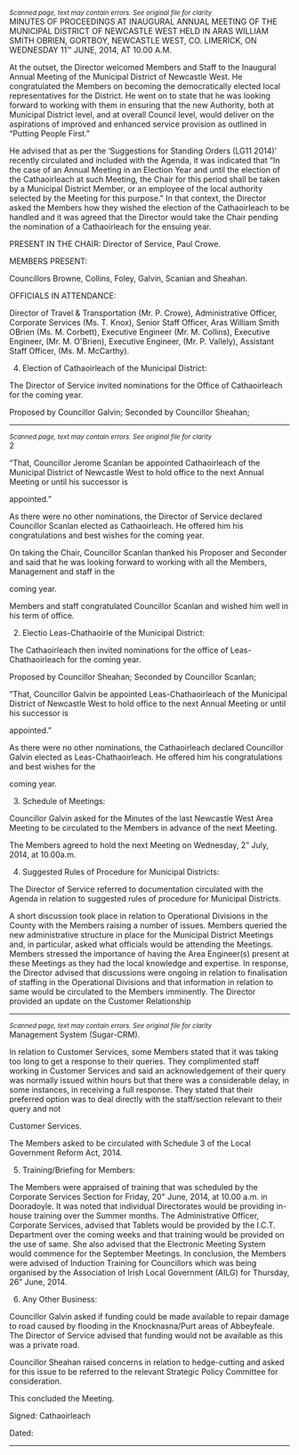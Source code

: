 *<small>Scanned page, text may contain errors. See original file for clarity</small>*  
MINUTES OF PROCEEDINGS AT INAUGURAL ANNUAL MEETING OF THE
MUNICIPAL DISTRICT OF NEWCASTLE WEST HELD IN ARAS WILLIAM
SMITH OBRIEN, GORTBOY, NEWCASTLE WEST, CO. LIMERICK, ON
WEDNESDAY 11™ JUNE, 2014, AT 10.00 A.M.

At the outset, the Director welcomed Members and Staff to the Inaugural Annual Meeting
of the Municipal District of Newcastle West. He congratulated the Members on becoming
the democratically elected local representatives for the District. He went on to state that he
was looking forward to working with them in ensuring that the new Authority, both at
Municipal District level, and at overall Council level, would deliver on the aspirations of
improved and enhanced service provision as outlined in “Putting People First.”

He advised that as per the ‘Suggestions for Standing Orders (LG11 2014)’ recently
circulated and included with the Agenda, it was indicated that “In the case of an Annual
Meeting in an Election Year and until the election of the Cathaoirleach at such Meeting, the
Chair for this period shall be taken by a Municipal District Member, or an employee of the
local authority selected by the Meeting for this purpose." In that context, the Director asked
the Members how they wished the election of the Cathaoirleach to be handled and it was
agreed that the Director would take the Chair pending the nomination of a Cathaoirleach
for the ensuing year.

PRESENT IN THE CHAIR: Director of Service, Paul Crowe.

MEMBERS PRESENT:

Councillors Browne, Collins, Foley, Galvin, Scanian and Sheahan.

OFFICIALS IN ATTENDANCE:

Director of Travel & Transportation (Mr. P. Crowe), Administrative Officer, Corporate
Services (Ms. T. Knox), Senior Staff Officer, Aras William Smith OBrien (Ms. M. Corbett),
Executive Engineer (Mr. M. Collins), Executive Engineer, (Mr. M. O'Brien), Executive
Engineer, (Mr. P. Vallely), Assistant Staff Officer, (Ms. M. McCarthy).

4. Election of Cathaoirleach of the Municipal District:

The Director of Service invited nominations for the Office of Cathaoirleach for the coming
year.

Proposed by Councillor Galvin;
Seconded by Councillor Sheahan;

---
*<small>Scanned page, text may contain errors. See original file for clarity</small>*  
2

“That, Councillor Jerome Scanlan be appointed Cathaoirleach of the Municipal District of
Newcastle West to hold office to the next Annual Meeting or until his successor is

appointed.”

As there were no other nominations, the Director of Service declared Councillor Scanlan
elected as Cathaoirleach. He offered him his congratulations and best wishes for the
coming year.

On taking the Chair, Councillor Scanlan thanked his Proposer and Seconder and said that
he was looking forward to working with all the Members, Management and staff in the

coming year.

Members and staff congratulated Councillor Scanlan and wished him well in his term of
office.

2. Electio Leas-Chathaoirle of the Municipal District:

The Cathaoirleach then invited nominations for the office of Leas-Chathaoirleach for the
coming year.

Proposed by Councillor Sheahan;
Seconded by Councillor Scanlan;

“That, Councillor Galvin be appointed Leas-Chathaoirleach of the Municipal District of
Newcastle West to hold office to the next Annual Meeting or until his successor is

appointed.”

As there were no other nominations, the Cathaoirleach declared Councillor Galvin elected
as Leas-Chathaoirleach. He offered him his congratulations and best wishes for the

coming year.

3. Schedule of Meetings:

Councillor Galvin asked for the Minutes of the last Newcastle West Area Meeting to be
circulated to the Members in advance of the next Meeting.

The Members agreed to hold the next Meeting on Wednesday, 2” July, 2014, at 10.00a.m.

4. Suggested Rules of Procedure for Municipal Districts:

The Director of Service referred to documentation circulated with the Agenda in relation to
suggested rules of procedure for Municipal Districts.

A short discussion took place in relation to Operational Divisions in the County with the
Members raising a number of issues. Members queried the new administrative structure in
place for the Municipal District Meetings and, in particular, asked what officials would be
attending the Meetings. Members stressed the importance of having the Area Engineer(s)
present at these Meetings as they had the local knowledge and expertise. In response, the
Director advised that discussions were ongoing in relation to finalisation of staffing in the
Operational Divisions and that information in relation to same would be circulated to the
Members imminently. The Director provided an update on the Customer Relationship

---
*<small>Scanned page, text may contain errors. See original file for clarity</small>*  
Management System (Sugar-CRM).

In relation to Customer Services, some Members stated that it was taking too long to get a
response to their queries. They complimented staff working in Customer Services and said
an acknowledgement of their query was normally issued within hours but that there was a
considerable delay, in some instances, in receiving a full response. They stated that their
preferred option was to deal directly with the staff/section relevant to their query and not

Customer Services.

The Members asked to be circulated with Schedule 3 of the Local Government Reform
Act, 2014.

5. Training/Briefing for Members:

The Members were appraised of training that was scheduled by the Corporate Services
Section for Friday, 20" June, 2014, at 10.00 a.m. in Dooradoyle. It was noted that
individual Directorates would be providing in-house training over the Summer months.
The Administrative Officer, Corporate Services, advised that Tablets would be provided by
the I.C.T. Department over the coming weeks and that training would be provided on the
use of same. She also advised that the Electronic Meeting System would commence for
the September Meetings. In conclusion, the Members were advised of Induction Training
for Councillors which was being organised by the Association of Irish Local Government
(AILG) for Thursday, 26” June, 2014.

6. Any Other Business:

Councillor Galvin asked if funding could be made available to repair damage to road
caused by flooding in the Knocknasna/Purt areas of Abbeyfeale. The Director of Service
advised that funding would not be available as this was a private road.

Councillor Sheahan raised concerns in relation to hedge-cutting and asked for this issue to
be referred to the relevant Strategic Policy Committee for consideration.

This concluded the Meeting.

Signed:
Cathaoirleach

Dated:


---
